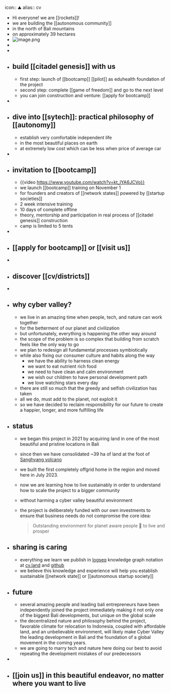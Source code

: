 icon:: ⛰
alias:: cv

- Hi everyone! we are [[rockets]]!
- we are building the [[autonomous community]]
- in the north of Bali mountains
- on approximately 39 hectares
- ![image.png](../assets/image_1725868123641_0.png)
-
-
- ## build [[citadel genesis]] with us
	- first step: launch of [[bootcamp]] [[pilot]] as eduhealth foundation of the project
	- second step: complete [[game of freedom]] and go to the next level
	- you can join construction and venture: [[apply for bootcamp]]
-
- ## dive into [[sytech]]: practical philosophy of [[autonomy]]
	- establish very comfortable independent life
	- in the most beautiful places on earth
	- at extremely low cost which can be less when price of average car
-
- ## invitation to [[bootcamp]]
	- {{video https://www.youtube.com/watch?v=kt_lYA6JCVo}}
	- we launch [[bootcamp]] training on November 1
	- for founders and creators of [[network states]] powered by [[startup societies]]
	- 2 week intensive training
	- 10 days of complete offline
	- theory, mentorship and participation in real process of [[citadel genesis]] construction
	- camp is limited to 5 tents
-
- ## [[apply for bootcamp]] or [[visit us]]
-
- ## discover [[cv/districts]]
-
- ## why cyber valley?
	- we live in an amazing time when people, tech, and nature can work together
	- for the betterment of our planet and civilization
	- but unfortunately, everything is happening the other way around
	- the scope of the problem is so complex that building from scratch feels like the only way to go
	- we plan to redesign all fundamental processes symbiotically
	- while also fixing our consumer culture and habits along the way
		- we have the ability to harness clean energy
		- we want to eat nutrient rich food
		- we need to have clean and calm environment
		- we wish our children to have personal development path
		- we love watching stars every day
	- there are still so much that the greedy and selfish civilization has taken
	- all we do, must add to the planet, not exploit it
	- so we have decided to reclaim responsibility for our future to create a happier, longer, and more fulfilling life
- ## status
	- we began this project in 2021 by acquiring land in one of the most beautiful and pristine locations in Bali
	- since then we have consolidated ~39 ha of land at the foot of [Sanghyang volcano](https://maps.app.goo.gl/CdD8vRYHrWkpTGYj6)
	- we built the first completely offgrid home in the region and moved here in July 2023.
	- now we are learning how to live sustainably in order to understand how to scale the project to a bigger community
	- without harming a cyber valley beautiful environment
	- the project is deliberately funded with our own investments to ensure that business needs do not compromise the core idea:
	  
	  > Outstanding environment for planet aware people 🖖 to live and prosper
- ## sharing is caring
	- everything we learn we publish in [logseq](https://logseq.com/) knowledge graph notation at [cv.land](https://cv.land) and [github](https://github.com/cyber-valley)
	- we believe this knowledge and experience will help you establish sustainable [[network state]] or [[autonomous startup society]]
- ## future
	- several amazing people and leading bali entrepreneurs have been independently joined the project immediately making it not only one of the biggest Bali developments, but unique on the global scale
	- the decentralized nature and philosophy behind the project, favorable climate for relocation to Indonesia, coupled with affordable land, and an unbelievable environment, will likely make Cyber Valley the leading development in Bali and the foundation of a global movement in the coming years.
	- we are going to marry tech and nature here doing our best to avoid repeating the development mistakes of our predecessors
-
- ## [[join us]] in this beautiful endeavor, no matter where you want to live